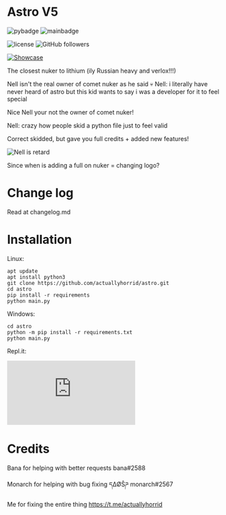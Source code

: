 # Astro V5
![pybadge](https://img.shields.io/badge/made%20in-python-blue)
![mainbadge](https://img.shields.io/badge/maintained-true-green)

![license](https://img.shields.io/badge/license-Apache-blue)
![GitHub followers](https://img.shields.io/github/followers/actuallyhorrid?style=social)

[![Showcase](https://img.shields.io/badge/Video-Showcase-red)](https://youtu.be/gLfO-w7mAq4)

The closest nuker to lithium (ily Russian heavy and verlox!!!)

Nell isn't the real owner of comet nuker as he said :skull:
Nell: i literally have never heard of astro but this kid wants to say i was a developer for it to feel special

Nice Nell your not the owner of comet nuker!

Nell: crazy how people skid a python file just to feel valid

Correct skidded, but gave you full credits + added new features!

![Nell is retard](https://media.discordapp.net/attachments/929743186488873030/938052752339247154/unknown.png)

Since when is adding a full on nuker = changing logo? 
# Change log
Read at changelog.md

# Installation
Linux:
```
apt update
apt install python3
git clone https://github.com/actuallyhorrid/astro.git
cd astro
pip install -r requirements
python main.py
```
Windows:
```
cd astro
python -m pip install -r requirements.txt
python main.py
```
Repl.it:

[![Run on Repl.it](https://repl.it/badge/github/plibither8/2048.cpp)](https://repl.it/github/actuallyhorrid/astro)
# Credits
Bana for helping with better requests
bana#2588

Monarch for helping with bug fixing
དΔØŜཌ monarch#2567

Me for fixing the entire thing
https://t.me/actuallyhorrid

